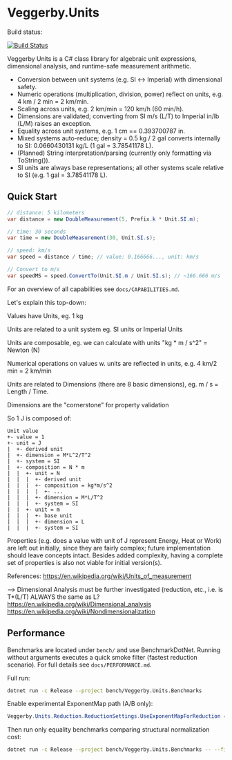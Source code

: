 # Veggerby.Units

Build status:

[![Build Status](https://travis-ci.org/veggerby/Veggerby.Units.svg?branch=master)](https://travis-ci.org/veggerby/Veggerby.Units)

Veggerby Units is a C# class library for algebraic unit expressions, dimensional analysis, and runtime-safe measurement arithmetic.

* Conversion between unit systems (e.g. SI ↔ Imperial) with dimensional safety.
* Numeric operations (multiplication, division, power) reflect on units, e.g. 4 km / 2 min = 2 km/min.
* Scaling across units, e.g. 2 km/min = 120 km/h (60 min/h).
* Dimensions are validated; converting from SI m/s (L/T) to Imperial in/lb (L/M) raises an exception.
* Equality across unit systems, e.g. 1 cm == 0.393700787 in.
* Mixed systems auto-reduce; density = 0.5 kg / 2 gal converts internally to SI: 0.0660430131 kg/L (1 gal = 3.78541178 L).
* (Planned) String interpretation/parsing (currently only formatting via ToString()).
* SI units are always base representations; all other systems scale relative to SI (e.g. 1 gal = 3.78541178 L).

## Quick Start

```csharp
// distance: 5 kilometers
var distance = new DoubleMeasurement(5, Prefix.k * Unit.SI.m);

// time: 30 seconds
var time = new DoubleMeasurement(30, Unit.SI.s);

// speed: km/s
var speed = distance / time; // value: 0.166666..., unit: km/s

// Convert to m/s
var speedMS = speed.ConvertTo(Unit.SI.m / Unit.SI.s); // ~166.666 m/s
```

For an overview of all capabilities see `docs/CAPABILITIES.md`.

Let's explain this top-down:

Values have Units, eg. 1 kg

Units are related to a unit system eg. SI units or Imperial Units

Units are composable, eg. we can calculate with units
    "kg * m / s^2" = Newton (N)

Numerical operations on values w. units are reflected in units, e.g.
    4 km/2 min = 2 km/min

Units are related to Dimensions (there are 8 basic dimensions), eg.
    m / s = Length / Time.

Dimensions are the "cornerstone" for property validation

So 1 J is composed of:

```text
Unit value
+- value = 1
+- unit = J
|  +- derived unit
|  +- dimension = M*L^2/T^2
|  +- system = SI
|  +- composition = N * m
|  |  +- unit = N
|  |  |  +- derived unit
|  |  |  +- composition = kg*m/s^2
|  |  |  |  +- ...
|  |  |  +- dimension = M*L/T^2
|  |  |  +- system = SI
|  |  +- unit = m
|  |  |  +- base unit
|  |  |  +- dimension = L
|  |  |  +- system = SI
```

Properties (e.g. does a value with unit of J represent Energy, Heat or Work)
are left out initially, since they are fairly complex; future implementation
should leave concepts intact. Besides added complexity, having a complete set
of properties is also not viable for initial version(s).

References:
<https://en.wikipedia.org/wiki/Units_of_measurement>

--> Dimensional Analysis must be further investigated (reduction, etc., i.e.
is T*(L/T) ALWAYS the same as L?
<https://en.wikipedia.org/wiki/Dimensional_analysis>
<https://en.wikipedia.org/wiki/Nondimensionalization>

## Performance

Benchmarks are located under `bench/` and use BenchmarkDotNet. Running without arguments executes a quick
smoke filter (fastest reduction scenario). For full details see `docs/PERFORMANCE.md`.

Full run:

```bash
dotnet run -c Release --project bench/Veggerby.Units.Benchmarks
```

Enable experimental ExponentMap path (A/B only):

```csharp
Veggerby.Units.Reduction.ReductionSettings.UseExponentMapForReduction = true;
```

Then run only equality benchmarks comparing structural normalization cost:

```bash
dotnet run -c Release --project bench/Veggerby.Units.Benchmarks -- --filter *EqualityBenchmarks*
```


